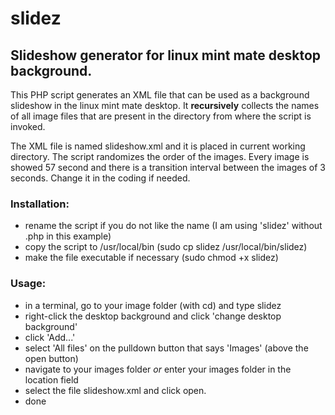 # slidez

## Slideshow generator for linux mint mate desktop background.

This PHP script generates an XML file that can be used as a background slideshow in the linux mint mate desktop. It __recursively__ collects the names of all image files that are present in the directory from where the script is invoked. 

The XML file is named slideshow.xml and it is placed in current working directory.
The script randomizes the order of the images. Every image is showed 57 second and there is a transition interval between the images of 3 seconds. Change it in the coding if needed.

### Installation:
- rename the script if you do not like the name (I am using 'slidez' without .php in this example)
- copy the script to /usr/local/bin (sudo cp slidez /usr/local/bin/slidez)
- make the file executable if necessary (sudo chmod +x slidez)

### Usage:
- in a terminal, go to your image folder (with cd) and type slidez 
- right-click the desktop background and click 'change desktop background'
- click 'Add...'
- select 'All files' on the pulldown button that says 'Images' (above the open button)
- navigate to your images folder _or_ enter your images folder in the location field
- select the file slideshow.xml and click open.
- done
